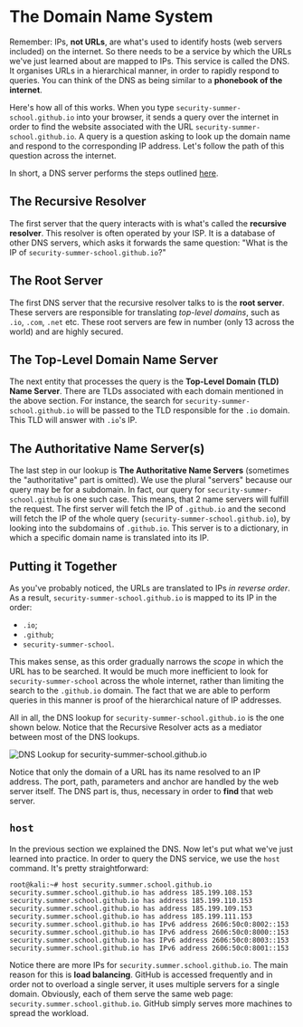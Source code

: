 # The Domain Name System

Remember: IPs, **not URLs**, are what's used to identify hosts (web servers included) on the internet.
So there needs to be a service by which the URLs we've just learned about are mapped to IPs.
This service is called the DNS.
It organises URLs in a hierarchical manner, in order to rapidly respond to queries.
You can think of the DNS as being similar to a **phonebook of the internet**.

Here's how all of this works.
When you type `security-summer-school.github.io` into your browser, it sends a query over the internet in order to find the website associated with the URL `security-summer-school.github.io`.
A query is a question asking to look up the domain name and respond to the corresponding IP address.
Let's follow the path of this question across the internet.

In short, a DNS server performs the steps outlined [here](https://howdns.works/ep1/).

## The Recursive Resolver

The first server that the query interacts with is what's called the **recursive resolver**.
This resolver is often operated by your ISP.
It is a database of other DNS servers, which asks it forwards the same question: "What is the IP of `security-summer-school.github.io`?"

## The Root Server

The first DNS server that the recursive resolver talks to is the **root server**.
These servers are responsible for translating _top-level domains_, such as `.io`, `.com`, `.net` etc.
These root servers are few in number (only 13 across the world) and are highly secured.

## The Top-Level Domain Name Server

The next entity that processes the query is the **Top-Level Domain (TLD) Name Server**.
There are TLDs associated with each domain mentioned in the above section.
For instance, the search for `security-summer-school.github.io` will be passed to the TLD responsible for the `.io` domain.
This TLD will answer with `.io`'s IP.

## The Authoritative Name Server(s)

The last step in our lookup is **The Authoritative Name Servers** (sometimes the "authoritative" part is omitted).
We use the plural "servers" because our query may be for a subdomain.
In fact, our query for `security-summer-school.github` is one such case.
This means, that 2 name servers will fulfill the request.
The first server will fetch the IP of `.github.io` and the second will fetch the IP of the whole query (`security-summer-school.github.io`), by looking into the subdomains of `.github.io`.
This server is  to a dictionary, in which a specific domain name is translated into its IP.

## Putting it Together

As you've probably noticed, the URLs are translated to IPs _in reverse order_.
As a result, `security-summer-school.github.io` is mapped to its IP in the order:

- `.io`;
- `.github`;
- `security-summer-school`.

This makes sense, as this order gradually narrows the _scope_ in which the URL has to be searched.
It would be much more inefficient to look for `security-summer-school` across the whole internet, rather than limiting the search to the `.github.io` domain.
The fact that we are able to perform queries in this manner is proof of the hierarchical nature of IP addresses.

All in all, the DNS lookup for `security-summer-school.github.io` is the one shown below.
Notice that the Recursive Resolver acts as a mediator between most of the DNS lookups.

![DNS Lookup for security-summer-school.github.io](../media/dns_lookup.png)

Notice that only the domain of a URL has its name resolved to an IP address.
The port, path, parameters and anchor are handled by the web server itself.
The DNS part is, thus, necessary in order to **find** that web server.

## `host`

In the previous section we explained the DNS.
Now let's put what we've just learned into practice.
In order to query the DNS service, we use the `host` command.
It's pretty straightforward:

```console
root@kali:~# host security.summer.school.github.io
security.summer.school.github.io has address 185.199.108.153
security.summer.school.github.io has address 185.199.110.153
security.summer.school.github.io has address 185.199.109.153
security.summer.school.github.io has address 185.199.111.153
security.summer.school.github.io has IPv6 address 2606:50c0:8002::153
security.summer.school.github.io has IPv6 address 2606:50c0:8000::153
security.summer.school.github.io has IPv6 address 2606:50c0:8003::153
security.summer.school.github.io has IPv6 address 2606:50c0:8001::153
```

Notice there are more IPs for `security.summer.school.github.io`.
The main reason for this is **load balancing**.
GitHub is accessed frequently and in order not to overload a single server, it uses multiple servers for a single domain.
Obviously, each of them serve the same web page: `security.summer.school.github.io`.
GitHub simply serves more machines to spread the workload.
